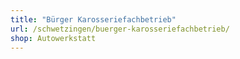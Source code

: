 ```yaml
---
title: "Bürger Karosseriefachbetrieb"
url: /schwetzingen/buerger-karosseriefachbetrieb/
shop: Autowerkstatt
---
```

